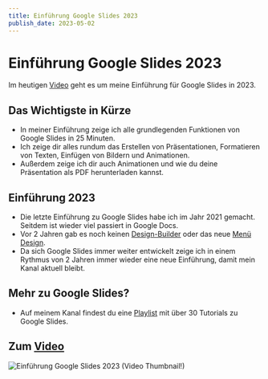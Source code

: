 ```yaml
---
title: Einführung Google Slides 2023
publish_date: 2023-05-02
---
```


# Einführung Google Slides 2023

Im heutigen [Video](https://youtu.be/1xkBu3o-cZk) geht es um meine Einführung für Google Slides in 2023. 

## Das Wichtigste in Kürze

- In meiner Einführung zeige ich alle grundlegenden Funktionen von Google Slides in 25 Minuten.
- Ich zeige dir alles rundum das Erstellen von Präsentationen, Formatieren von Texten, Einfügen von Bildern und Animationen.
- Außerdem zeige ich dir auch Animationen und wie du deine Präsentation als PDF herunterladen kannst.

## Einführung 2023

- Die letzte Einführung zu Google Slides habe ich im Jahr 2021 gemacht. Seitdem ist wieder viel passiert in Google Docs.
- Vor 2 Jahren gab es noch keinen [Design-Builder](https://youtu.be/-bOzHVyRPms) oder das neue [Menü Design](https://youtu.be/ewcM-pvVHU8).
- Da sich Google Slides immer weiter entwickelt zeige ich in einem Rythmus von 2 Jahren immer wieder eine neue Einführung, damit mein Kanal aktuell bleibt.

## Mehr zu Google Slides?

- Auf meinem Kanal findest du eine [Playlist](https://www.youtube.com/playlist?list=PLIwquKwgy9HYx4vdqxmaRMuqZZSVLkUP2) mit über 30 Tutorials zu Google Slides.

## Zum [Video](https://youtu.be/1xkBu3o-cZk)

![Einführung Google Slides 2023 (Video Thumbnail!)](../thumbnails/Fertig474.jpg "Einführung Google Slides 2023 (Video Thumbnail!)")